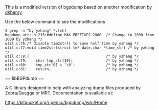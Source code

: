 This is a modified version of bgpdump based on another modification
[by dkhenry](https://bitbucket.org/dkhenry/bgpdump) 

Use the below command to see the modifications

```
$ grep -n "by yzhang" *.[ch]
bgpdump_attr.h:215:#define MAX_PREFIXES 2000  /* Change to 2000 from 1000 by yzhang */
util.c:76:/* disable tim2str() to save half time by yzhang */
util.c:77:void time2str(struct tm* date,char *time_str) /* by yzhang */
util.c:78:{                                   /* by yzhang */
util.c:79:    char tmp_str[10];               /* by yzhang */
util.c:80:    tmp_str[0] = '\0';              /* by yzhang */
util.c:81:    return;                         /* by yzhang */
``` 

== libBGPdump ==

A C library designed to help with analyzing dump
files produced by Zebra/Quagga or MRT. Documentation
is available at:

https://bitbucket.org/ripencc/bgpdump/wiki/Home

